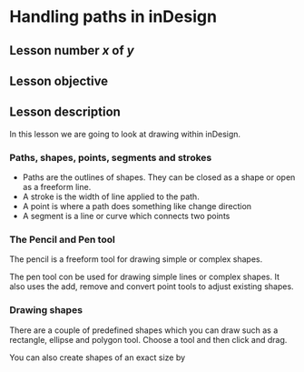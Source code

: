 # Handling paths in inDesign

## Lesson number *x* of *y*

## Lesson objective

## Lesson description

In this lesson we are going to look at drawing within inDesign.

### Paths, shapes, points, segments and strokes

*  Paths are the outlines of shapes.  They can be closed as a shape or open as a freeform line.
*  A stroke is the width of line applied to the path.
*  A point is where a path does something like change direction
*  A segment is a line or curve which connects two points

### The Pencil and Pen tool

The pencil is a freeform tool for drawing simple or complex shapes.

The pen tool con be used for drawing simple lines or complex shapes.  It also uses the add, remove and convert point tools to adjust existing shapes.

### Drawing shapes

There are a couple of predefined shapes which you can draw such as a rectangle, ellipse and polygon tool.  Choose a tool and then click and drag.

You can also create shapes of an exact size by 
